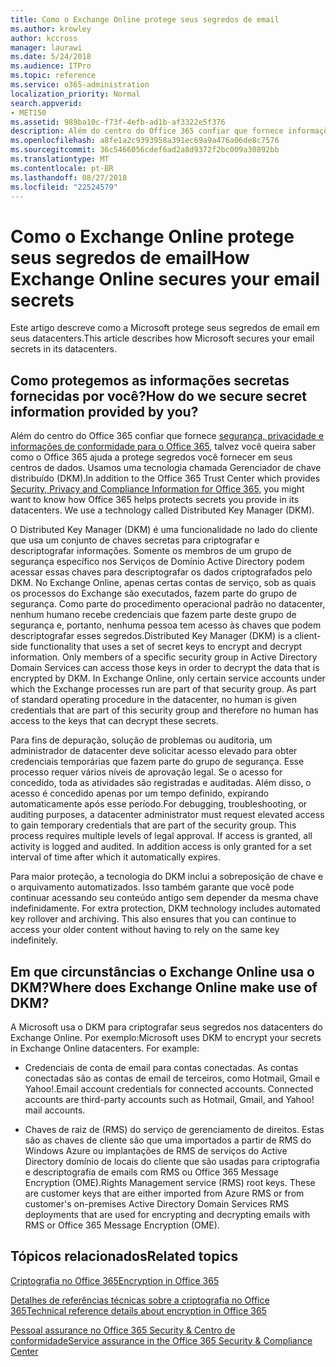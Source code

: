 ```yaml
---
title: Como o Exchange Online protege seus segredos de email
ms.author: krowley
author: kccross
manager: laurawi
ms.date: 5/24/2018
ms.audience: ITPro
ms.topic: reference
ms.service: o365-administration
localization_priority: Normal
search.appverid:
- MET150
ms.assetid: 989ba10c-f73f-4efb-ad1b-af3322e5f376
description: Além do centro do Office 365 confiar que fornece informações de conformidade, de privacidade e de segurança para o Office 365, talvez você queira saber como o Office 365 ajuda a protege segredos você fornecer em seus centros de dados. Usamos uma tecnologia chamada Gerenciador de chave distribuído (DKM).
ms.openlocfilehash: a8fe1a2c9393958a391ec69a9a476a06de8c7576
ms.sourcegitcommit: 36c5466056cdef6ad2a8d9372f2bc009a30892bb
ms.translationtype: MT
ms.contentlocale: pt-BR
ms.lasthandoff: 08/27/2018
ms.locfileid: "22524579"
---
```

# <a name="how-exchange-online-secures-your-email-secrets"></a><span data-ttu-id="c42b8-104">Como o Exchange Online protege seus segredos de email</span><span class="sxs-lookup"><span data-stu-id="c42b8-104">How Exchange Online secures your email secrets</span></span>

<span data-ttu-id="c42b8-105">Este artigo descreve como a Microsoft protege seus segredos de email em seus datacenters.</span><span class="sxs-lookup"><span data-stu-id="c42b8-105">This article describes how Microsoft secures your email secrets in its datacenters.</span></span>
  
## <a name="how-do-we-secure-secret-information-provided-by-you"></a><span data-ttu-id="c42b8-106">Como protegemos as informações secretas fornecidas por você?</span><span class="sxs-lookup"><span data-stu-id="c42b8-106">How do we secure secret information provided by you?</span></span>

<span data-ttu-id="c42b8-p102">Além do centro do Office 365 confiar que fornece [segurança, privacidade e informações de conformidade para o Office 365](https://go.microsoft.com/fwlink/?linkid=874644), talvez você queira saber como o Office 365 ajuda a protege segredos você fornecer em seus centros de dados. Usamos uma tecnologia chamada Gerenciador de chave distribuído (DKM).</span><span class="sxs-lookup"><span data-stu-id="c42b8-p102">In addition to the Office 365 Trust Center which provides [Security, Privacy and Compliance Information for Office 365](https://go.microsoft.com/fwlink/?linkid=874644), you might want to know how Office 365 helps protects secrets you provide in its datacenters. We use a technology called Distributed Key Manager (DKM).</span></span>
  
<span data-ttu-id="c42b8-p103">O Distributed Key Manager (DKM) é uma funcionalidade no lado do cliente que usa um conjunto de chaves secretas para criptografar e descriptografar informações. Somente os membros de um grupo de segurança específico nos Serviços de Domínio Active Directory podem acessar essas chaves para descriptografar os dados criptografados pelo DKM. No Exchange Online, apenas certas contas de serviço, sob as quais os processos do Exchange são executados, fazem parte do grupo de segurança. Como parte do procedimento operacional padrão no datacenter, nenhum humano recebe credenciais que fazem parte deste grupo de segurança e, portanto, nenhuma pessoa tem acesso às chaves que podem descriptografar esses segredos.</span><span class="sxs-lookup"><span data-stu-id="c42b8-p103">Distributed Key Manager (DKM) is a client-side functionality that uses a set of secret keys to encrypt and decrypt information. Only members of a specific security group in Active Directory Domain Services can access those keys in order to decrypt the data that is encrypted by DKM. In Exchange Online, only certain service accounts under which the Exchange processes run are part of that security group. As part of standard operating procedure in the datacenter, no human is given credentials that are part of this security group and therefore no human has access to the keys that can decrypt these secrets.</span></span>
  
<span data-ttu-id="c42b8-p104">Para fins de depuração, solução de problemas ou auditoria, um administrador de datacenter deve solicitar acesso elevado para obter credenciais temporárias que fazem parte do grupo de segurança. Esse processo requer vários níveis de aprovação legal. Se o acesso for concedido, toda as atividades são registradas e auditadas. Além disso, o acesso é concedido apenas por um tempo definido, expirando automaticamente após esse período.</span><span class="sxs-lookup"><span data-stu-id="c42b8-p104">For debugging, troubleshooting, or auditing purposes, a datacenter administrator must request elevated access to gain temporary credentials that are part of the security group. This process requires multiple levels of legal approval. If access is granted, all activity is logged and audited. In addition access is only granted for a set interval of time after which it automatically expires.</span></span>
  
<span data-ttu-id="c42b8-p105">Para maior proteção, a tecnologia do DKM inclui a sobreposição de chave e o arquivamento automatizados. Isso também garante que você pode continuar acessando seu conteúdo antigo sem depender da mesma chave indefinidamente.
</span><span class="sxs-lookup"><span data-stu-id="c42b8-p105">For extra protection, DKM technology includes automated key rollover and archiving. This also ensures that you can continue to access your older content without having to rely on the same key indefinitely.</span></span>
  
## <a name="where-does-exchange-online-make-use-of-dkm"></a><span data-ttu-id="c42b8-119">Em que circunstâncias o Exchange Online usa o DKM?</span><span class="sxs-lookup"><span data-stu-id="c42b8-119">Where does Exchange Online make use of DKM?</span></span>

<span data-ttu-id="c42b8-p106">A Microsoft usa o DKM para criptografar seus segredos nos datacenters do Exchange Online. Por exemplo:</span><span class="sxs-lookup"><span data-stu-id="c42b8-p106">Microsoft uses DKM to encrypt your secrets in Exchange Online datacenters. For example:</span></span>
  
- <span data-ttu-id="c42b8-p107">Credenciais de conta de email para contas conectadas. As contas conectadas são as contas de email de terceiros, como Hotmail, Gmail e Yahoo!.</span><span class="sxs-lookup"><span data-stu-id="c42b8-p107">Email account credentials for connected accounts. Connected accounts are third-party accounts such as Hotmail, Gmail, and Yahoo! mail accounts.</span></span>
    
- <span data-ttu-id="c42b8-p108">Chaves de raiz de (RMS) do serviço de gerenciamento de direitos. Estas são as chaves de cliente são que uma importados a partir de RMS do Windows Azure ou implantações de RMS de serviços do Active Directory domínio de locais do cliente que são usadas para criptografia e descriptografia de emails com RMS ou Office 365 Message Encryption (OME).</span><span class="sxs-lookup"><span data-stu-id="c42b8-p108">Rights Management service (RMS) root keys. These are customer keys that are either imported from Azure RMS or from customer's on-premises Active Directory Domain Services RMS deployments that are used for encrypting and decrypting emails with RMS or Office 365 Message Encryption (OME).</span></span>
    
## <a name="related-topics"></a><span data-ttu-id="c42b8-127">Tópicos relacionados</span><span class="sxs-lookup"><span data-stu-id="c42b8-127">Related topics</span></span>

[<span data-ttu-id="c42b8-128">Criptografia no Office 365</span><span class="sxs-lookup"><span data-stu-id="c42b8-128">Encryption in Office 365</span></span>](encryption.md)
  
[<span data-ttu-id="c42b8-129">Detalhes de referências técnicas sobre a criptografia no Office 365</span><span class="sxs-lookup"><span data-stu-id="c42b8-129">Technical reference details about encryption in Office 365</span></span>](technical-reference-details-about-encryption.md)
  
[<span data-ttu-id="c42b8-130">Pessoal assurance no Office 365 Security &amp; Centro de conformidade</span><span class="sxs-lookup"><span data-stu-id="c42b8-130">Service assurance in the Office 365 Security &amp; Compliance Center</span></span>](https://go.microsoft.com/fwlink/?linkid=874645)
  

